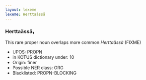 ```yaml
---
layout: lexeme
lexeme: Herttaässä
---
```


###  Herttaässä₁

This rare proper noun overlaps more common *Herttaässä* (FIXME)
* UPOS:  PROPN
* in KOTUS dictionary under:  10
* Origin:  finer
* Possible NER class:  ORG
* Blacklisted:  PROPN-BLOCKING

